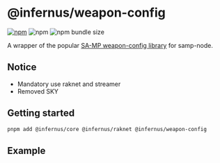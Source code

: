 # @infernus/weapon-config

[![npm](https://img.shields.io/npm/v/@infernus/weapon-config)](https://www.npmjs.com/package/@infernus/weapon-config) ![npm](https://img.shields.io/npm/dy/@infernus/weapon-config) ![npm bundle size](https://img.shields.io/bundlephobia/minzip/@infernus/weapon-config)

A wrapper of the popular [SA-MP weapon-config library](https://github.com/oscar-broman/samp-weapon-config) for samp-node.

## Notice

- Mandatory use raknet and streamer
- Removed SKY

## Getting started

```sh
pnpm add @infernus/core @infernus/raknet @infernus/weapon-config
```

## Example

```ts
```
